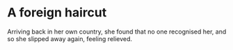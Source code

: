 A foreign haircut
=================Arriving back in her own country, she found that no one recognised her, and so she slipped away again, feeling relieved.